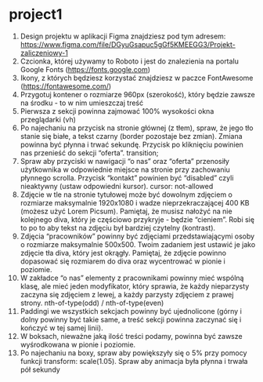 # project1
1. Design projektu w aplikacji Figma znajdziesz pod tym adresem: https://www.figma.com/file/DGyuGsapuc5gGf5KMEEGG3/Projekt-zaliczeniowy-1
2. Czcionka, której używamy to Roboto i jest do znalezienia na portalu Google Fonts (https://fonts.google.com)
3. Ikony, z których będziesz korzystać znajdziesz w paczce FontAwesome (https://fontawesome.com/)
4. Przygotuj kontener o rozmiarze 960px (szerokość), który będzie zawsze na środku - to w nim umieszczaj treść
5. Pierwsza z sekcji powinna zajmować 100% wysokości okna przeglądarki (vh) 
6. Po najechaniu na przycisk na stronie głównej (z tłem), spraw, że jego tło stanie się białe, a tekst czarny (border pozostaje bez zmian). 
Zmiana powinna być płynna i trwać sekundę. Przycisk po kliknięciu powinien nas przenieść do sekcji “oferta”. transition;
7. Spraw aby przyciski w nawigacji “o nas” oraz “oferta” przenosiły użytkownika w odpowiednie miejsce na stronie przy zachowaniu płynnego scrolla. 
Przycisk “kontakt” powinien być “disabled” czyli nieaktywny (ustaw odpowiedni kursor). cursor: not-allowed
8. Zdjęcie w tle na stronie tytułowej może być dowolnym zdjęciem o rozmiarze maksymalnie 1920x1080 i wadze nieprzekraczającej 400 KB (możesz użyć Lorem Picsum). 
Pamiętaj, że musisz nałożyć na nie kolejnego diva, który je częściowo przykryje - będzie “cieniem”. Robi się to po to aby tekst na zdjęciu był bardziej czytelny (kontrast).
9. Zdjęcia “pracowników” powinny być zdjęciami przedstawiającymi osoby o rozmiarze maksymalnie 500x500. 
Twoim zadaniem jest ustawić je jako zdjęcie tła diva, który jest okrągły. Pamiętaj, że zdjęcie powinno dopasować się rozmiarem do diva oraz wycentrować w pionie i poziomie.
10. W zakładce “o nas” elementy z pracownikami powinny mieć wspólną klasę, ale mieć jeden modyfikator, 
który sprawia, że każdy nieparzysty zaczyna się zdjęciem z lewej, a każdy parzysty zdjęciem z prawej strony. nth-of-type(odd) / nth-of-type(even)
11. Paddingi we wszystkich sekcjach powinny być ujednolicone (górny i dolny powinny być takie same, a treść sekcji powinna zaczynać się i kończyć w tej samej linii).
12. W boksach, nieważne jaką ilość treści podamy, powinna być zawsze wyśrodkowana w pionie i poziomie.
13. Po najechaniu na boxy, spraw aby powiększyły się o 5% przy pomocy funkcji transform: scale(1.05). Spraw aby animacja była płynna i trwała pół sekundy
